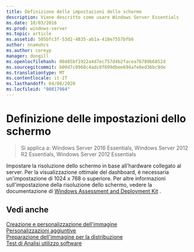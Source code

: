 ```yaml
---
title: Definizione delle impostazioni dello schermo
description: Viene descritto come usare Windows Server Essentials
ms.date: 10/03/2016
ms.prod: windows-server
ms.topic: article
ms.assetid: 505bfc3f-53d2-4835-ab1a-418e7557bfb6
author: nnamuhcs
ms.author: coreyp
manager: dongill
ms.openlocfilehash: 00485bf1922a4d7ec757d4b2facea76789b6852d
ms.sourcegitcommit: b00d7c8968c4adc8f699dbee694afe6ed36bc9de
ms.translationtype: MT
ms.contentlocale: it-IT
ms.lasthandoff: 04/08/2020
ms.locfileid: "80817984"
---
```

# <a name="define-display-settings"></a>Definizione delle impostazioni dello schermo

>Si applica a: Windows Server 2016 Essentials, Windows Server 2012 R2 Essentials, Windows Server 2012 Essentials

Impostare la risoluzione dello schermo in base all'hardware collegato al server. Per la visualizzazione ottimale del dashboard, è necessaria un'impostazione di 1024 x 768 o superiore. Per altre informazioni sull'impostazione della risoluzione dello schermo, vedere la documentazione di [Windows Assessment and Deployment Kit](https://go.microsoft.com/fwlink/?LinkId=248694) .  
  
## <a name="see-also"></a>Vedi anche  
 [Creazione e personalizzazione dell'immagine](Creating-and-Customizing-the-Image.md)   
 [Personalizzazioni aggiuntive](Additional-Customizations.md)   
 [Preparazione dell'immagine per la distribuzione](Preparing-the-Image-for-Deployment.md)   
 [Test di Analisi utilizzo software](Testing-the-Customer-Experience.md)